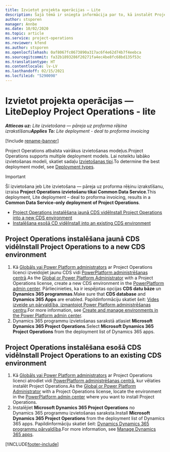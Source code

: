 ```yaml
---
title: Izvietot projekta operācijas — Lite
description: Šajā tēmā ir sniegta informācija par to, kā instalēt Project Operations Lite izvietošanu — pāreju uz proforma rēķinu izrakstīšanu.
author: stsporen
manager: Annbe
ms.date: 10/02/2020
ms.topic: article
ms.service: project-operations
ms.reviewer: kfend
ms.author: stsporen
ms.openlocfilehash: 0af8067fc0673890a317ac6f4e62d74b7f4eebca
ms.sourcegitcommit: fa32b1893286f20271fa4ec4be8fc68bd135f53c
ms.translationtype: HT
ms.contentlocale: lv-LV
ms.lasthandoff: 02/15/2021
ms.locfileid: "5290098"
---
```

# <a name="deploy-project-operations---lite"></a><span data-ttu-id="d155b-103">Izvietot projekta operācijas — Lite</span><span class="sxs-lookup"><span data-stu-id="d155b-103">Deploy Project Operations - lite</span></span>

<span data-ttu-id="d155b-104">_**Attiecas uz:** Lite izvietošana — pāreja uz proforma rēķina izrakstīšanu_</span><span class="sxs-lookup"><span data-stu-id="d155b-104">_**Applies To:** Lite deployment - deal to proforma invoicing_</span></span>

[!include [rename-banner](~/includes/cc-data-platform-banner.md)]

<span data-ttu-id="d155b-105">Project Operations atbalsta vairākus izvietošanas modeļus.</span><span class="sxs-lookup"><span data-stu-id="d155b-105">Project Operations supports multiple deployment models.</span></span> <span data-ttu-id="d155b-106">Lai noteiktu labāko izvietošanas modeli, skatiet sadaļu [Izvietošanas tipi](determine-deployment-type.md).</span><span class="sxs-lookup"><span data-stu-id="d155b-106">To determine the best deployment model, see [Deployment types](determine-deployment-type.md).</span></span>


> [!IMPORTANT]
> <span data-ttu-id="d155b-107">Šī izvietošana jeb Lite izvietošana — pāreja uz proforma rēķinu izrakstīšanu, izraisa **Project Operations izvietošanu tikai Common Data Service**.</span><span class="sxs-lookup"><span data-stu-id="d155b-107">This deployment, Lite deployment – deal to proforma invoicing, results in a **Common Data Service-only deployment of Project Operations**.</span></span>

- [<span data-ttu-id="d155b-108">Project Operations instalēšana jaunā CDS vidē</span><span class="sxs-lookup"><span data-stu-id="d155b-108">Install Project Operations into a new CDS environment</span></span>](#new)
- [<span data-ttu-id="d155b-109">Instalēšana esošā CD vidē</span><span class="sxs-lookup"><span data-stu-id="d155b-109">Install into an existing CDS environment</span></span>](#existing)



## <a name="install-project-operations-to-a-new-cds-environment"></a><a name="new"></a><span data-ttu-id="d155b-110">Project Operations instalēšana jaunā CDS vidē</span><span class="sxs-lookup"><span data-stu-id="d155b-110">Install Project Operations to a new CDS environment</span></span>

1. <span data-ttu-id="d155b-111">Kā [Globāls vai Power Platform administrators](https://docs.microsoft.com/power-platform/admin/global-service-administrators-can-administer-without-license) ar Project Operations licenci izveidojiet jaunu CDS vidi [PowerPlatform administrēšanas centrā](https://admin.powerplatform.com).</span><span class="sxs-lookup"><span data-stu-id="d155b-111">As the [Global or Power Platform Administrator](https://docs.microsoft.com/power-platform/admin/global-service-administrators-can-administer-without-license) with a Project Operations license, create a new CDS environment in the [PowerPlatform admin center](https://admin.powerplatform.com).</span></span> <span data-ttu-id="d155b-112">Pārliecinieties, ka ir iespējotas opcijas **CDS datu bāze** un **Dynamics 365 programmas**.</span><span class="sxs-lookup"><span data-stu-id="d155b-112">Make sure that **CDS database** and **Dynamics 365 Apps** are enabled.</span></span> <span data-ttu-id="d155b-113">Papildinformāciju skatiet šeit: [Vides izveide un pārvaldība, izmantojot Power Platform administrēšanas centru](https://docs.microsoft.com/power-platform/admin/create-environment#create-an-environment-in-the-power-platform-admin-center).</span><span class="sxs-lookup"><span data-stu-id="d155b-113">For more information, see [Create and manage environments in the Power Platform admin center](https://docs.microsoft.com/power-platform/admin/create-environment#create-an-environment-in-the-power-platform-admin-center).</span></span>
2. <span data-ttu-id="d155b-114">Dynamics 365 programmu izvietošanas sarakstā atlasiet **Microsoft Dynamics 365 Project Operations**.</span><span class="sxs-lookup"><span data-stu-id="d155b-114">Select **Microsoft Dynamics 365 Project Operations** from the deployment list of Dynamics 365 apps.</span></span>


## <a name="install-project-operations-to-an-existing-cds-environment"></a><a name="existing"></a><span data-ttu-id="d155b-115">Project Operations instalēšana esošā CDS vidē</span><span class="sxs-lookup"><span data-stu-id="d155b-115">Install Project Operations to an existing CDS environment</span></span>

1. <span data-ttu-id="d155b-116">Kā [Globāls vai Power Platform administrators](https://docs.microsoft.com/power-platform/admin/global-service-administrators-can-administer-without-license) ar Project Operations licenci atrodiet vidi [PowerPlatform administrēšanas centrā](https://admin.powerplatform.com), kur vēlaties instalēt Project Operations.</span><span class="sxs-lookup"><span data-stu-id="d155b-116">As the [Global or Power Platform Administrator](https://docs.microsoft.com/power-platform/admin/global-service-administrators-can-administer-without-license) with a Project Operations license, locate the environment in the [PowerPlatform admin center](https://admin.powerplatform.com) where you want to install Project Operations.</span></span>
2. <span data-ttu-id="d155b-117">Instalējiet **Microsoft Dynamics 365 Project Operations** no Dynamics 365 programmu izvietošanas saraksta.</span><span class="sxs-lookup"><span data-stu-id="d155b-117">Install **Microsoft Dynamics 365 Project Operations** from the deployment list of Dynamics 365 apps.</span></span> <span data-ttu-id="d155b-118">Papildinformāciju skatiet šeit: [Dynamics Dynamics 365 programmu pārvaldība](https://docs.microsoft.com/power-platform/admin/manage-apps).</span><span class="sxs-lookup"><span data-stu-id="d155b-118">For more information, see [Manage Dynamics 365 apps](https://docs.microsoft.com/power-platform/admin/manage-apps).</span></span>




[!INCLUDE[footer-include](../includes/footer-banner.md)]